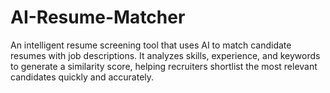 # AI-Resume-Matcher
An intelligent resume screening tool that uses AI to match candidate resumes with job descriptions. It analyzes skills, experience, and keywords to generate a similarity score, helping recruiters shortlist the most relevant candidates quickly and accurately.
